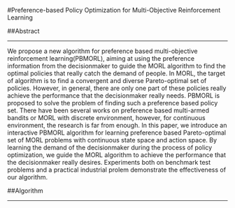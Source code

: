 #Preference-based Policy Optimization for Multi-Objective Reinforcement Learning

##Abstract
***
We propose a new algorithm for preference based multi-objective reinforcement learning(PBMORL), aiming at using the preference information from 
    the decisionmaker to guide the MORL algorithm to find the optimal policies that really catch the demand of people. In MORL, the target of algorithm is 
    to find a convergent and diverse Pareto-optimal set of policies. However, in general, there are only one part of these policies really achieve the performance that the decisionmaker really needs. PBMORL is proposed to solve the problem of finding such a preference based policy set.  There have been several works on preference  based multi-armed bandits or MORL with discrete environment, however, for continuous environment, the research is far from enough. In this paper, we introduce an interactive PBMORL algorithm for learning preference based Pareto-optimal set of MORL problems with continuous state space and action space. By learning the demand of the decisionmaker during the process of policy optimization, we guide the MORL algorithm to achieve the performance that the decisionmaker really desires.   Experiments both on benchmark test problems and a practical industrial prolem demonstrate the effectiveness of our algorithm.

##Algorithm
***
